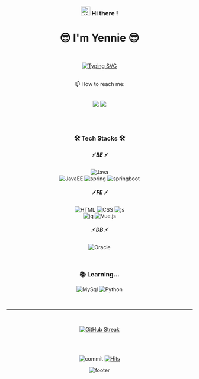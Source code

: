 <div align="center">
<!--이모티콘: https://gist.github.com/rxaviers/7360908 -->  


### <img src="https://raw.githubusercontent.com/Tarikul-Islam-Anik/Animated-Fluent-Emojis/master/Emojis/Hand%20gestures/Hand%20with%20Fingers%20Splayed%20Light%20Skin%20Tone.png" alt="Hand with Fingers Splayed Light Skin Tone" width="25" height="25" /> Hi there !



# :sunglasses: I'm Yennie :sunglasses:
<br/>

<!--타이핑액션: https://readme-typing-svg.demolab.com/demo/ -->
[![Typing SVG](https://readme-typing-svg.demolab.com?font=Fira+Code&pause=1000&color=F7F7F7&center=true&vCenter=true&width=435&lines=%F0%9F%9A%80+A+beginner+Backend+developer+%F0%9F%9A%80;%F0%9F%92%BB+trying+to+study+everyday+%F0%9F%92%BB;%F0%9F%8C%B1+steadily+growing+%F0%9F%8C%B1)](https://git.io/typing-svg)


<br/>
📫 How to reach me:
<br/><br/>



<a href="https://intheham.tistory.com/"><img src="https://img.shields.io/badge/Blog-FFDA78?style=for-the-badge&logo=Tistory&logoColor=000000&link=https://henniee.tistory.com"/></a>
<a href="mailto:choiyeah123@gmail.com"><img src="https://img.shields.io/badge/Gmail-D14836?style=for-the-badge&logo=Gmail&logoColor=white&link=choiyeah123@gmail.com"/></a>


<br/>



<br/>

### 🛠 Tech Stacks 🛠

##### ⚡ BE ⚡
![Java](https://img.shields.io/badge/Java-ED8B00?style=for-the-badge&logo=openjdk&logoColor=white)
<br/>
![JavaEE](https://img.shields.io/badge/Java%20EE-007396?style=for-the-badge&logo=openjdk&logoColor=white)
![spring](https://img.shields.io/badge/Spring-6DB33F?style=for-the-badge&logo=Spring&logoColor=white)
![springboot](https://img.shields.io/badge/SpringBoot-6DB33F?style=for-the-badge&logo=SpringBoot&logoColor=white)

##### ⚡ FE ⚡
![HTML](https://img.shields.io/badge/html5-E34F26?style=for-the-badge&logo=html5&logoColor=white)
![CSS](https://img.shields.io/badge/css-1572B6?style=for-the-badge&logo=css3&logoColor=white)
![js](https://img.shields.io/badge/JavaScript-F7DF1E?style=for-the-badge&logo=JavaScript&logoColor=white)
<br/>
![jq](https://img.shields.io/badge/jQuery-0769AD?style=for-the-badge&logo=jquery&logoColor=white)
![Vue.js](https://img.shields.io/badge/Vue.js-35495E?style=for-the-badge&logo=vue.js&logoColor=4FC08D)

##### ⚡ DB ⚡
![Oracle](https://img.shields.io/badge/Oracle-F80000?style=for-the-badge&logo=Oracle&logoColor=white)

<br/>

### 📚 Learning...
![MySql](https://img.shields.io/badge/MySQL-005C84?style=for-the-badge&logo=mysql&logoColor=white)
![Python](https://img.shields.io/badge/Python-3776AB?style=for-the-badge&logo=python&logoColor=white)

<br/>

---

<br/>

[![GitHub Streak](https://streak-stats.demolab.com?user=yenniechoi&theme=transparent&border_radius=30&mode=weekly)](https://git.io/streak-stats)

<br/>

<!-- https://h-owo-ld.tistory.com/264 -->
<!-- https://github.com/yoshi389111/github-profile-3d-contrib#step-4-add-image-to-readmemd -->
<!-- ![Git3d](./profile-3d-contrib/profile-green-animate.svg) -->
<br/>

<!-- ![Top Langs](https://github-readme-stats.vercel.app/api/top-langs/?username=yenniechoi&layout=compact) -->

![commit](https://img.shields.io/github/last-commit/yenniechoi/Algorithm.svg)
[![Hits](https://hits.seeyoufarm.com/api/count/incr/badge.svg?url=https%3A%2F%2Fgithub.com%2Fyenniechoi%2Fhit-counter&count_bg=%2379C83D&title_bg=%23555555&icon=&icon_color=%23E7E7E7&title=hits&edge_flat=false)](https://hits.seeyoufarm.com)


<!-- https://github.com/kyechan99/capsule-render -->
![footer](https://capsule-render.vercel.app/api?type=waving&color=0:ace0f9,100:fff1eb&height=100&section=footer&reversal=true&text=&fontColor=ffffff&fontSize=20&fontAlignY=42)
</div>

<!--
**yenniechoi/yenniechoi** is a ✨ _special_ ✨ repository because its `README.md` (this file) appears on your GitHub profile.

Here are some ideas to get you started:

- 🔭 I’m currently working on ...
- 🌱 I’m currently learning ...
- 👯 I’m looking to collaborate on ...
- 🤔 I’m looking for help with ...
- 💬 Ask me about ...
- 📫 How to reach me: ...
- 😄 Pronouns: ...
- ⚡ Fun fact: ...
-->
